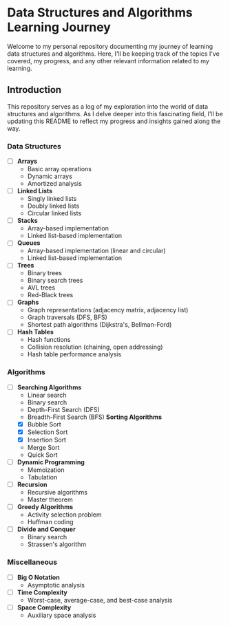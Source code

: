 # Data Structures and Algorithms Learning Journey

Welcome to my personal repository documenting my journey of learning data structures and algorithms. Here, I'll be keeping track of the topics I've covered, my progress, and any other relevant information related to my learning.

## Introduction

This repository serves as a log of my exploration into the world of data structures and algorithms. As I delve deeper into this fascinating field, I'll be updating this README to reflect my progress and insights gained along the way.

### Data Structures
- [ ] **Arrays**
  - Basic array operations
  - Dynamic arrays
  - Amortized analysis
- [ ] **Linked Lists**
  - Singly linked lists
  - Doubly linked lists
  - Circular linked lists
- [ ] **Stacks**
  - Array-based implementation
  - Linked list-based implementation
- [ ] **Queues**
  - Array-based implementation (linear and circular)
  - Linked list-based implementation
- [ ] **Trees**
  - Binary trees
  - Binary search trees
  - AVL trees
  - Red-Black trees
- [ ] **Graphs**
  - Graph representations (adjacency matrix, adjacency list)
  - Graph traversals (DFS, BFS)
  - Shortest path algorithms (Dijkstra's, Bellman-Ford)
- [ ] **Hash Tables**
  - Hash functions
  - Collision resolution (chaining, open addressing)
  - Hash table performance analysis

### Algorithms
- [ ] **Searching Algorithms**
  - Linear search
  - Binary search
  - Depth-First Search (DFS)
  - Breadth-First Search (BFS)
 **Sorting Algorithms**
  - [x] Bubble Sort
  - [x] Selection Sort
  - [x] Insertion Sort
  - Merge Sort
  - Quick Sort
- [ ] **Dynamic Programming**
  - Memoization
  - Tabulation
- [ ] **Recursion**
  - Recursive algorithms
  - Master theorem
- [ ] **Greedy Algorithms**
  - Activity selection problem
  - Huffman coding
- [ ] **Divide and Conquer**
  - Binary search
  - Strassen's algorithm

### Miscellaneous
- [ ] **Big O Notation**
  - Asymptotic analysis
- [ ] **Time Complexity**
  - Worst-case, average-case, and best-case analysis
- [ ] **Space Complexity**
  - Auxiliary space analysis
